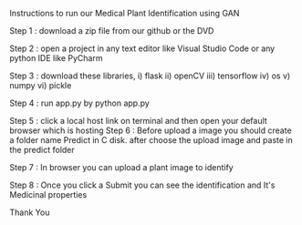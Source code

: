 Instructions to run our Medical Plant Identification using GAN

Step 1 : 
	download a zip file from our github or the DVD

Step 2 : 
	open a project in any text editor like Visual Studio Code 
	or any python IDE like PyCharm

Step 3 :
	download these libraries,
	i) 	flask
	ii) 	openCV
	iii) 	tensorflow
	iv) 	os
	v) 	numpy
	vi) 	pickle

Step 4 :
	run app.py by python app.py

Step 5 :
	click a local host link on terminal 
	and then open your default browser which is hosting
Step 6 :
	Before upload a image you should create a folder name Predict in C disk. after choose the upload image and paste in the predict folder

Step 7 :
	In browser you can upload a plant image to identify

Step 8 :
	Once you click a Submit you can see the identification and It's 
	Medicinal properties


Thank You 
